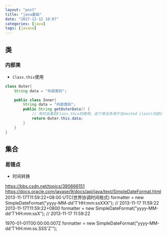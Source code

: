 ```yaml
---
layout: "post"
title: "java基础"
date: "2017-12-12 10:07"
categories: [java]
tags: [javase]
---
```


## 类

### 内部类
    
- `Class.this`使用

```java
class Outer{
    String data = "外部类別";

    public class Inner{
        String data = "內部类別";
        public String getOuterData() {
            // 有时会看到Class.this的使用，这个用法多用于在nested class(内部类)中，当inner class(内部类)必顺使用到outer class(外部类)的this instance(实例)时
            return Outer.this.data;
        }
    }
}
```

## 集合

### 易错点

- 时间转换

https://bbs.csdn.net/topics/390666151
https://docs.oracle.com/javase/9/docs/api/java/text/SimpleDateFormat.html
2013-11-17T11:59:22+08:00 UTC(世界协调时间格式)
formatter = new SimpleDateFormat("yyyy-MM-dd'T'HH:mm:ssXXX"); // 2013-11-17 11:59:22
2013-11-17T11:59:22+0800
formatter = new SimpleDateFormat("yyyy-MM-dd'T'HH:mm:ssX"); // 2013-11-17 11:59:22

1970-01-01T00:00:00.007Z
formatter = new SimpleDateFormat("yyyy-MM-dd'T'HH:mm:ss.SSS'Z'");


